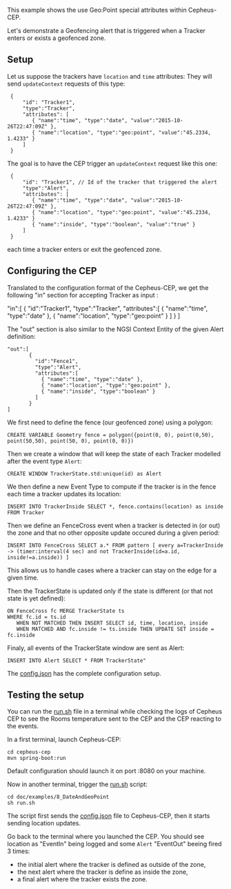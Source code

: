 This example shows the use Geo:Point special attributes within Cepheus-CEP.

Let's demonstrate a Geofencing alert that is triggered when a Tracker
enters or exists a geofenced zone.

## Setup

Let us suppose the trackers have `location` and `time` attributes:
They will send `updateContext` requests of this type:

     {
         "id": "Tracker1",
         "type":"Tracker",
         "attributes": [
            { "name":"time", "type":"date", "value":"2015-10-26T22:47:09Z" },
            { "name":"location", "type":"geo:point", "value":"45.2334, 1.4233" }
         ]
     }

The goal is to have the CEP trigger an `updateContext` request like this one:


     {
         "id": "Tracker1", // Id of the tracker that triggered the alert
         "type":"Alert",
         "attributes": [
            { "name":"time", "type":"date", "value":"2015-10-26T22:47:09Z" },
            { "name":"location", "type":"geo:point", "value":"45.2334, 1.4233" }
            { "name":"inside", "type":"boolean", "value":"true" }
         ]
     }

each time a tracker enters or exit the geofenced zone.


## Configuring the CEP

Translated to the configuration format of the Cepheus-CEP, we get the following "in" section for accepting Tracker as input :

   "in":[
       {
         "id":"Tracker1",
         "type":"Tracker",
         "attributes":[
           { "name":"time", "type":"date" },
           { "name":"location", "type":"geo:point" }
         ]
       }
    ]


The "out" section is also similar to the NGSI Context Entity of the given Alert definition:

    "out":[
           {
             "id":"Fence1",
             "type":"Alert",
             "attributes":[
               { "name":"time", "type":"date" },
               { "name":"location", "type":"geo:point" },
               { "name":"inside", "type":"boolean" }
             ]
           }
    ]


We first need to define the fence (our geofenced zone) using a polygon:

    CREATE VARIABLE Geometry fence = polygon({point(0, 0), point(0,50), point(50,50), point(50, 0), point(0, 0)})

Then we create a window that will keep the state of each Tracker modelled after the event type `Alert`:

    CREATE WINDOW TrackerState.std:unique(id) as Alert

We then define a new Event Type to compute if the tracker is in the fence each time a tracker updates its location:

    INSERT INTO TrackerInside SELECT *, fence.contains(location) as inside FROM Tracker

Then we define an FenceCross event when a tracker is detected in (or out) the zone and that no other opposite update occured during a given period:

    INSERT INTO FenceCross SELECT a.* FROM pattern [ every a=TrackerInside -> (timer:interval(4 sec) and not TrackerInside(id=a.id, inside!=a.inside)) ]

This allows us to handle cases where a tracker can stay on the edge for a given time.

Then the TrackerState is updated only if the state is different (or that not state is yet defined):

    ON FenceCross fc MERGE TrackerState ts
    WHERE fc.id = ts.id
       WHEN NOT MATCHED THEN INSERT SELECT id, time, location, inside
       WHEN MATCHED AND fc.inside != ts.inside THEN UPDATE SET inside = fc.inside

Finaly, all events of the TrackerState window are sent as Alert:

    INSERT INTO Alert SELECT * FROM TrackerState"

The [config.json](config.json) has the complete configuration setup.

## Testing the setup

You can run the [run.sh](run.sh) file in a terminal while checking the logs of Cepheus CEP
to see the Rooms temperature sent to the CEP and the CEP reacting to the events.

In a first terminal, launch Cepheus-CEP:

    cd cepheus-cep
    mvn spring-boot:run

Default configuration should launch it on port :8080 on your machine.

Now in another terminal, trigger the [run.sh](run.sh) script:

    cd doc/examples/8_DateAndGeoPoint
    sh run.sh

The script first sends the [config.json](config.json) file to Cepheus-CEP, then it starts
sending location updates.

Go back to the terminal where you launched the CEP. You should see location as "EventIn" being logged
and some `Alert` "EventOut" beeing fired 3 times:

- the initial alert where the tracker is defined as outside of the zone,
- the next alert where the tracker is define as inside the zone,
- a final alert where the tracker exists the zone.
